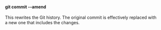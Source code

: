 #### git commit --amend
This rewrites the Git history. The original commit is effectively replaced with a new one that includes the changes.

